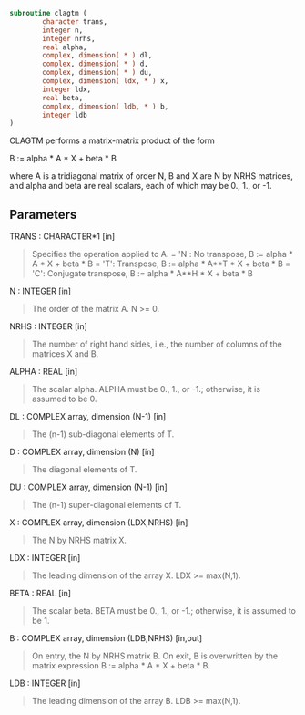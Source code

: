 ```fortran
subroutine clagtm (
        character trans,
        integer n,
        integer nrhs,
        real alpha,
        complex, dimension( * ) dl,
        complex, dimension( * ) d,
        complex, dimension( * ) du,
        complex, dimension( ldx, * ) x,
        integer ldx,
        real beta,
        complex, dimension( ldb, * ) b,
        integer ldb
)
```

CLAGTM performs a matrix-matrix product of the form

B := alpha \* A \* X + beta \* B

where A is a tridiagonal matrix of order N, B and X are N by NRHS
matrices, and alpha and beta are real scalars, each of which may be
0., 1., or -1.

## Parameters
TRANS : CHARACTER\*1 [in]
> Specifies the operation applied to A.
> = 'N':  No transpose, B := alpha \* A \* X + beta \* B
> = 'T':  Transpose,    B := alpha \* A\*\*T \* X + beta \* B
> = 'C':  Conjugate transpose, B := alpha \* A\*\*H \* X + beta \* B

N : INTEGER [in]
> The order of the matrix A.  N >= 0.

NRHS : INTEGER [in]
> The number of right hand sides, i.e., the number of columns
> of the matrices X and B.

ALPHA : REAL [in]
> The scalar alpha.  ALPHA must be 0., 1., or -1.; otherwise,
> it is assumed to be 0.

DL : COMPLEX array, dimension (N-1) [in]
> The (n-1) sub-diagonal elements of T.

D : COMPLEX array, dimension (N) [in]
> The diagonal elements of T.

DU : COMPLEX array, dimension (N-1) [in]
> The (n-1) super-diagonal elements of T.

X : COMPLEX array, dimension (LDX,NRHS) [in]
> The N by NRHS matrix X.

LDX : INTEGER [in]
> The leading dimension of the array X.  LDX >= max(N,1).

BETA : REAL [in]
> The scalar beta.  BETA must be 0., 1., or -1.; otherwise,
> it is assumed to be 1.

B : COMPLEX array, dimension (LDB,NRHS) [in,out]
> On entry, the N by NRHS matrix B.
> On exit, B is overwritten by the matrix expression
> B := alpha \* A \* X + beta \* B.

LDB : INTEGER [in]
> The leading dimension of the array B.  LDB >= max(N,1).
